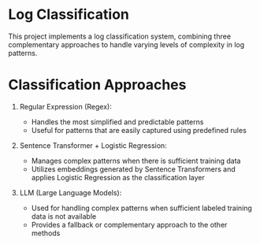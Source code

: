 # Log Classification

This project implements a log classification system, combining three complementary approaches to handle varying levels of complexity in log patterns.

# Classification Approaches

1. Regular Expression (Regex):
	- Handles the most simplified and predictable patterns
	- Useful for patterns that are easily captured using predefined rules

2. Sentence Transformer + Logistic Regression:
	- Manages complex patterns when there is sufficient training data
	- Utilizes embeddings generated by Sentence Transformers and applies Logistic Regression as the classification layer
3. LLM (Large Language Models):
	- Used for handling complex patterns when sufficient labeled training data is not available
	- Provides a fallback or complementary approach to the other methods